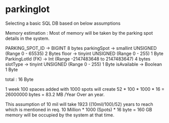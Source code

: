 # parkinglot
Selecting a basic SQL DB based on below assumptions

Memory estimation :
Most of memory will be taken by the parking spot details in the system.


PARKING_SPOT_ID -> BIGINT 8 bytes
parkingSpot -> smallint UNSIGNED (Range  0 - 65535)  2 Bytes
floor -> tinyint UNSIGNED (Range 0 - 255) 1 Byte
ParkingLotId (FK) -> Int (Range -2147483648 to 2147483647) 4 bytes
slotType -> tinyint UNSIGNED (Range 0 - 255) 1 Byte
isAvailable -> Boolean 1 Byte

total : 16 Byte

1 week 100 spaces added with 1000 spots will create
52 * 100 * 1000 * 16  = 26000000 bytes  = 83.2 MB /Year
Over an year.

This assumption of 10 mil will take 1923 ((10mil/100)/52) years to reach which is mentioned in req.
10 Million * 1000 (Spots) * 16 byte  = 160 GB memory will be occupied by the system at that time.
